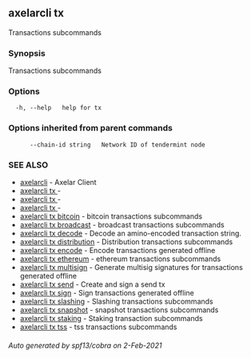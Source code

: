 ## axelarcli tx

Transactions subcommands

### Synopsis

Transactions subcommands

### Options

```
  -h, --help   help for tx
```

### Options inherited from parent commands

```
      --chain-id string   Network ID of tendermint node
```

### SEE ALSO

* [axelarcli](axelarcli.md)	 - Axelar Client
* [axelarcli tx ](axelarcli_tx_.md)	 - 
* [axelarcli tx ](axelarcli_tx_.md)	 - 
* [axelarcli tx ](axelarcli_tx_.md)	 - 
* [axelarcli tx bitcoin](axelarcli_tx_bitcoin.md)	 - bitcoin transactions subcommands
* [axelarcli tx broadcast](axelarcli_tx_broadcast.md)	 - broadcast transactions subcommands
* [axelarcli tx decode](axelarcli_tx_decode.md)	 - Decode an amino-encoded transaction string.
* [axelarcli tx distribution](axelarcli_tx_distribution.md)	 - Distribution transactions subcommands
* [axelarcli tx encode](axelarcli_tx_encode.md)	 - Encode transactions generated offline
* [axelarcli tx ethereum](axelarcli_tx_ethereum.md)	 - ethereum transactions subcommands
* [axelarcli tx multisign](axelarcli_tx_multisign.md)	 - Generate multisig signatures for transactions generated offline
* [axelarcli tx send](axelarcli_tx_send.md)	 - Create and sign a send tx
* [axelarcli tx sign](axelarcli_tx_sign.md)	 - Sign transactions generated offline
* [axelarcli tx slashing](axelarcli_tx_slashing.md)	 - Slashing transactions subcommands
* [axelarcli tx snapshot](axelarcli_tx_snapshot.md)	 - snapshot transactions subcommands
* [axelarcli tx staking](axelarcli_tx_staking.md)	 - Staking transaction subcommands
* [axelarcli tx tss](axelarcli_tx_tss.md)	 - tss transactions subcommands

###### Auto generated by spf13/cobra on 2-Feb-2021
